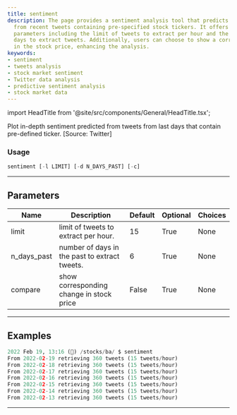 ```yaml
---
title: sentiment
description: The page provides a sentiment analysis tool that predicts in-depth sentiment
  from recent tweets containing pre-specified stock tickers. It offers customizable
  parameters including the limit of tweets to extract per hour and the number of past
  days to extract tweets. Additionally, users can choose to show a corresponding change
  in the stock price, enhancing the analysis.
keywords:
- sentiment
- tweets analysis
- stock market sentiment
- Twitter data analysis
- predictive sentiment analysis
- stock market data
---
```


import HeadTitle from '@site/src/components/General/HeadTitle.tsx';

<HeadTitle title="stocks/ba/sentiment - Reference | OpenBB Terminal Docs" />

Plot in-depth sentiment predicted from tweets from last days that contain pre-defined ticker. [Source: Twitter]

### Usage

```python
sentiment [-l LIMIT] [-d N_DAYS_PAST] [-c]
```

---

## Parameters

| Name | Description | Default | Optional | Choices |
| ---- | ----------- | ------- | -------- | ------- |
| limit | limit of tweets to extract per hour. | 15 | True | None |
| n_days_past | number of days in the past to extract tweets. | 6 | True | None |
| compare | show corresponding change in stock price | False | True | None |


---

## Examples

```python
2022 Feb 19, 13:16 (🦋) /stocks/ba/ $ sentiment
From 2022-02-19 retrieving 360 tweets (15 tweets/hour)
From 2022-02-18 retrieving 360 tweets (15 tweets/hour)
From 2022-02-17 retrieving 360 tweets (15 tweets/hour)
From 2022-02-16 retrieving 360 tweets (15 tweets/hour)
From 2022-02-15 retrieving 360 tweets (15 tweets/hour)
From 2022-02-14 retrieving 360 tweets (15 tweets/hour)
From 2022-02-13 retrieving 360 tweets (15 tweets/hour)
```
---
